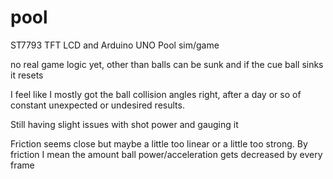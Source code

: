 # pool
  ST7793 TFT LCD and Arduino UNO Pool sim/game

no real game logic yet, other than balls can be sunk and if the cue ball sinks it resets

I feel like I mostly got the ball collision angles right, after a day or so of constant unexpected or undesired results.

Still having slight issues with shot power and gauging it

Friction seems close but maybe a little too linear or a little too strong. By friction I mean the amount ball power/acceleration gets decreased by every frame


